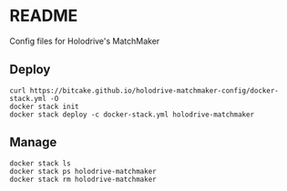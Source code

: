 # README

Config files for Holodrive's MatchMaker

## Deploy
```
curl https://bitcake.github.io/holodrive-matchmaker-config/docker-stack.yml -O
docker stack init
docker stack deploy -c docker-stack.yml holodrive-matchmaker
```

## Manage
```
docker stack ls
docker stack ps holodrive-matchmaker
docker stack rm holodrive-matchmaker
```
